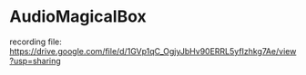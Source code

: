 # AudioMagicalBox
recording file: https://drive.google.com/file/d/1GVp1qC_OgjyJbHv90ERRL5yfIzhkg7Ae/view?usp=sharing
